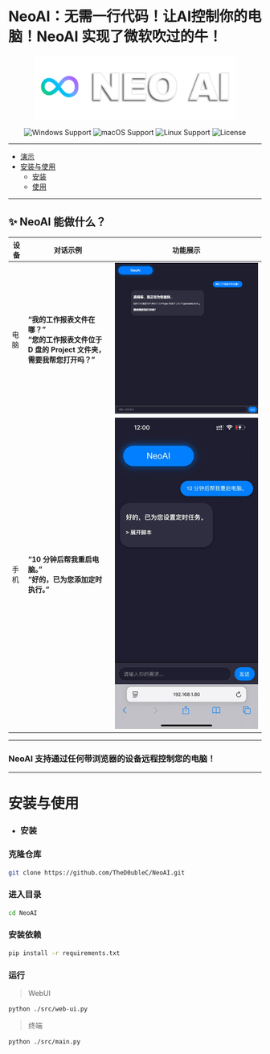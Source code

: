 # **NeoAI：无需一行代码！让AI控制你的电脑！NeoAI 实现了微软吹过的牛！**

<p align="center">
  <img src="docs/LOGO.png" alt="Logo" width="400" />
</p>

  <section align="center">
    <img src="https://img.shields.io/badge/platform-Windows-blue?style=for-the-badge" alt="Windows Support">
    <img src="https://img.shields.io/badge/platform-macOS-lightgreen?style=for-the-badge" alt="macOS Support">
    <img src="https://img.shields.io/badge/platform-Linux-green?style=for-the-badge" alt="Linux Support">
    <img src="https://img.shields.io/badge/license-MIT-blue?style=for-the-badge" alt="License">
  </section>

---

 - [演示](#-neoai-能做什么)
 - [安装与使用](#安装与使用)
    - [安装](#安装)
    - [使用](#使用)

---


## **✨ NeoAI 能做什么？**

| 设备  | 对话示例                                                                 | 功能展示                |
|-------|--------------------------------------------------------------------------|-------------------------|
| 电脑  | **“我的工作报表文件在哪？”**  <br> **“您的工作报表文件位于 D 盘的 Project 文件夹，需要我帮您打开吗？”** | ![PC](docs/PC.png)      |
| 手机  | **“10 分钟后帮我重启电脑。”** <br> **“好的，已为您添加定时执行。”**                     | ![Phone](docs/Phone.jpg)|

---


### NeoAI 支持通过任何带浏览器的设备远程控制您的电脑！

---

# 安装与使用

 - ### 安装

### 克隆仓库
```bash
git clone https://github.com/TheD0ubleC/NeoAI.git
```

### 进入目录

```bash
cd NeoAI
```

### 安装依赖

```bash
pip install -r requirements.txt
```

### 运行

>WebUI

```bash
python ./src/web-ui.py
```
>终端

```bash
python ./src/main.py
```
